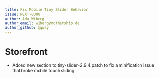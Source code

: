 ```yaml
---
title: Fix Mobile Tiny Slider Behavior
issue: NEXT-0000
author: Ada Wiberg
author_email: wiberg@mothership.de
author_github: @qway
---
```

# Storefront
* Added new section to tiny-slider+2.9.4.patch to fix a minification issue that broke mobile touch sliding
